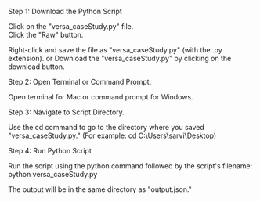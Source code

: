 Step 1: Download the Python Script

Click on the "versa_caseStudy.py" file.    
Click the "Raw" button. 

Right-click and save the file as "versa_caseStudy.py" (with the .py extension).
or
Download the "versa_caseStudy.py" by clicking on the download button.

Step 2: Open Terminal or Command Prompt.

Open terminal for Mac or command prompt for Windows.

Step 3: Navigate to Script Directory.

Use the cd command to go to the directory where you saved "versa_caseStudy.py." (For example: cd C:\Users\sarvi\Desktop)

Step 4: Run Python Script

Run the script using the python command followed by the script's filename:
python versa_caseStudy.py

The output will be in the same directory as "output.json."
